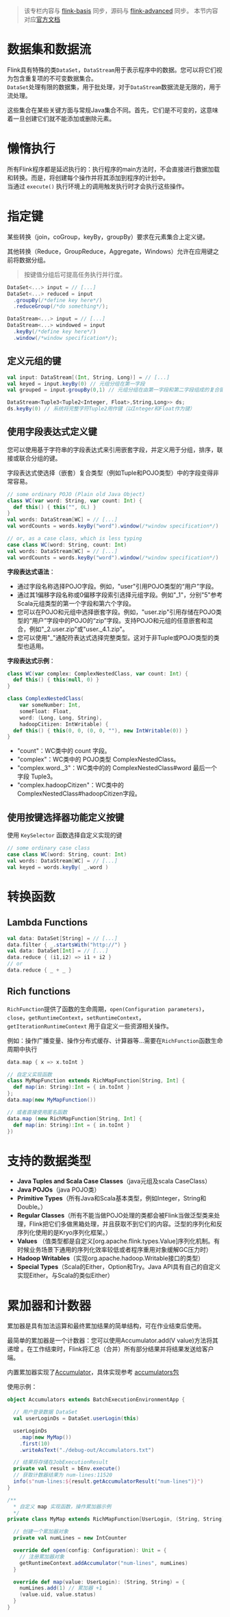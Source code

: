    
>该专栏内容与 [flink-basis](https://github.com/GourdErwa/review-notes/tree/master/docs/framework/flink-basis) 同步，源码与 [flink-advanced](https://github.com/GourdErwa/flink-advanced) 同步。
本节内容对应[官方文档](https://ci.apache.org/projects/flink/flink-docs-release-1.9/dev/api_concepts.html)  

# 数据集和数据流
Flink具有特殊的类`DataSet`，`DataStream`用于表示程序中的数据。您可以将它们视为包含重复项的不可变数据集合。  
`DataSet`处理有限的数据集，用于批处理，对于`DataStream`数据流是无限的，用于流处理。

这些集合在某些关键方面与常规Java集合不同。首先，它们是不可变的，这意味着一旦创建它们就不能添加或删除元素。

# 懒惰执行
所有Flink程序都是延迟执行的：执行程序的main方法时，不会直接进行数据加载和转换。而是，将创建每个操作并将其添加到程序的计划中。  
当通过 `execute()` 执行环境上的调用触发执行时才会执行这些操作。

# 指定键
某些转换（join，coGroup，keyBy，groupBy）要求在元素集合上定义键。

其他转换（Reduce，GroupReduce，Aggregate，Windows）允许在应用键之前将数据分组。

>按键值分组后可提高任务执行并行度。
```scala
DataSet<...> input = // [...]
DataSet<...> reduced = input
  .groupBy(/*define key here*/)
  .reduceGroup(/*do something*/);
```
```scala
DataStream<...> input = // [...]
DataStream<...> windowed = input
  .keyBy(/*define key here*/)
  .window(/*window specification*/);
```  
## 定义元组的键
```scala
val input: DataStream[(Int, String, Long)] = // [...]
val keyed = input.keyBy(0) // 元组分组在第一字段
val grouped = input.groupBy(0,1) // 元组分组在由第一字段和第二字段组成的复合键上
```  
```scala
DataStream<Tuple3<Tuple2<Integer, Float>,String,Long>> ds;
ds.keyBy(0) // 系统将完整字符Tuple2用作键（以Integer和Float作为键）
```
## 使用字段表达式定义键
您可以使用基于字符串的字段表达式来引用嵌套字段，并定义用于分组，排序，联接或联合分组的键。

字段表达式使选择（嵌套）复合类型（例如Tuple和POJO类型）中的字段变得非常容易。
```scala
// some ordinary POJO (Plain old Java Object)
class WC(var word: String, var count: Int) {
  def this() { this("", 0L) }
}
val words: DataStream[WC] = // [...]
val wordCounts = words.keyBy("word").window(/*window specification*/)

// or, as a case class, which is less typing
case class WC(word: String, count: Int)
val words: DataStream[WC] = // [...]
val wordCounts = words.keyBy("word").window(/*window specification*/)
```

**字段表达式语法**：
- 通过字段名称选择POJO字段。例如，"user"引用POJO类型的“用户”字段。
- 通过其1偏移字段名称或0偏移字段索引选择元组字段。例如"_1"，分别"5"参考Scala元组类型的第一个字段和第六个字段。
- 您可以在POJO和元组中选择嵌套字段。例如，"user.zip"引用存储在POJO类型的“用户”字段中的POJO的“zip”字段。支持POJO和元组的任意嵌套和混合，例如"_2.user.zip"或"user._4.1.zip"。
- 您可以使用"_"通配符表达式选择完整类型。这对于非Tuple或POJO类型的类型也适用。

**字段表达式示例**：
```scala
class WC(var complex: ComplexNestedClass, var count: Int) {
  def this() { this(null, 0) }
}

class ComplexNestedClass(
    var someNumber: Int,
    someFloat: Float,
    word: (Long, Long, String),
    hadoopCitizen: IntWritable) {
  def this() { this(0, 0, (0, 0, ""), new IntWritable(0)) }
}
```
- "count"：WC类中的 count 字段。
- "complex"：WC类中的 POJO类型 ComplexNestedClass。
- "complex.word._3"：WC类中的的 ComplexNestedClass#word 最后一个字段 Tuple3。
- "complex.hadoopCitizen"：WC类中的 ComplexNestedClass#hadoopCitizen字段。

## 使用按键选择器功能定义按键
使用 `KeySelector` 函数选择自定义实现的键
```scala
// some ordinary case class
case class WC(word: String, count: Int)
val words: DataStream[WC] = // [...]
val keyed = words.keyBy( _.word )
```

# 转换函数
## Lambda Functions
```scala
val data: DataSet[String] = // [...]
data.filter { _.startsWith("http://") }
val data: DataSet[Int] = // [...]
data.reduce { (i1,i2) => i1 + i2 }
// or
data.reduce { _ + _ }
```
## Rich functions
`RichFunction`提供了函数的生命周期，`open(Configuration parameters)`，`close`，`getRuntimeContext`，`setRuntimeContext`，`getIterationRuntimeContext`
用于自定义一些资源相关操作。  

例如：操作广播变量、操作分布式缓存、计算器等...需要在`RichFunction`函数生命周期中执行
```scala
data.map { x => x.toInt }
```
```scala
// 自定义实现函数
class MyMapFunction extends RichMapFunction[String, Int] {
  def map(in: String):Int = { in.toInt }
};
data.map(new MyMapFunction())

// 或者直接使用匿名函数
data.map (new RichMapFunction[String, Int] {
  def map(in: String):Int = { in.toInt }
})
```

# 支持的数据类型
- **Java Tuples and Scala Case Classes**（java元组及scala CaseClass）
- **Java POJOs**（java POJO类）
- **Primitive Types**（所有Java和Scala基本类型，例如Integer，String和Double。）
- **Regular Classes**（所有不能当做POJO处理的类都会被Flink当做泛型类来处理，Flink把它们多做黑箱处理，并且获取不到它们的内容。泛型的序列化和反序列化使用的是Kryo序列化框架。）
- **Values** （值类型都是自定义[org.apache.flink.types.Value]序列化机制。有时候业务场景下通用的序列化效率较低或者程序重用对象缓解GC压力时）
- **Hadoop Writables**（实现org.apache.hadoop.Writable接口的类型）
- **Special Types**（Scala的Either，Option和Try。Java API具有自己的自定义实现Either。与Scala的类似Either）

# 累加器和计数器
累加器是具有加法运算和最终累加结果的简单结构，可在作业结束后使用。

最简单的累加器是一个计数器：您可以使用Accumulator.add(V value)方法将其递增 。在工作结束时，Flink将汇总（合并）所有部分结果并将结果发送给客户端。

内置累加器实现了[Accumulator](https://github.com/apache/flink/blob/master/flink-core/src/main/java/org/apache/flink/api/common/accumulators/Accumulator.java)，具体实现参考
[accumulators包](https://github.com/apache/flink/blob/master/flink-core/src/main/java/org/apache/flink/api/common/accumulators)

使用示例：
```scala
object Accumulators extends BatchExecutionEnvironmentApp {

  // 用户登录数据 DataSet
  val userLoginDs = DataSet.userLogin(this)

  userLoginDs
    .map(new MyMap())
    .first(10)
    .writeAsText("./debug-out/Accumulators.txt")

  // 结果将存储在JobExecutionResult
  private val result = bEnv.execute()
  // 获取计数器结果为 num-lines:11520
  info(s"num-lines:${result.getAccumulatorResult("num-lines")}")
}

/**
  * 自定义 map 实现函数，操作累加器示例
  */
private class MyMap extends RichMapFunction[UserLogin, (String, String)] {

  // 创建一个累加器对象
  private val numLines = new IntCounter

  override def open(config: Configuration): Unit = {
    // 注册累加器对象
    getRuntimeContext.addAccumulator("num-lines", numLines)
  }

  override def map(value: UserLogin): (String, String) = {
    numLines.add(1) // 累加器 +1
    (value.uid, value.status)
  }
}
```